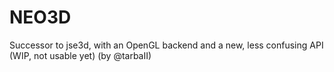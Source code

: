 # NEO3D
Successor to jse3d, with an OpenGL backend and a new, less confusing API (WIP, not usable yet) (by @tarbaII)
